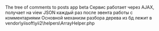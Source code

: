 The tree of comments to posts app beta
Сервис работает через AJAX, получает на view JSON каждый раз после эвента работы с комментариями
Основной механизм разбора дерева из бд лежит в vendor\yiisoft\yii2\helpers\ArrayHelper.php